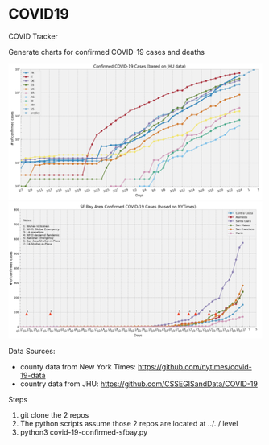 # COVID19
COVID Tracker

Generate charts for confirmed COVID-19 cases and deaths

![World Confirmed COVID-19 Cases](/images/world-confirmed.png)
![SF Bay Confirmed COVID-19 Cases](/images/covid19-sfbay.png)

Data Sources: 
* county data from New York Times: https://github.com/nytimes/covid-19-data
* country data from JHU: https://github.com/CSSEGISandData/COVID-19

Steps
1. git clone the 2 repos 
2. The python scripts assume those 2 repos are located at ../../ level
3. python3 covid-19-confirmed-sfbay.py
